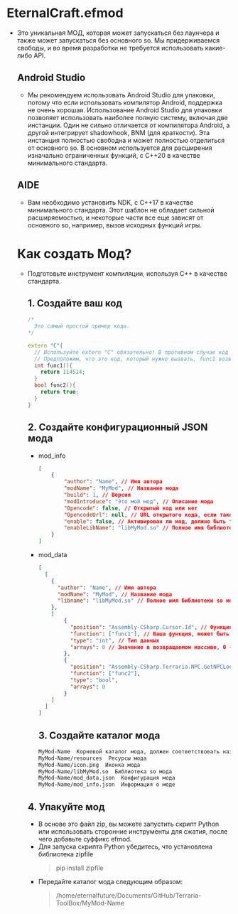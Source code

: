 # **EternalCraft.efmod**

* Это уникальная МОД, которая может запускаться без лаунчера и также может запускаться без основного so. Мы придерживаемся свободы, и во время разработки не требуется использовать какие-либо API.

  ## Android Studio

  * Мы рекомендуем использовать Android Studio для упаковки, потому что если использовать компилятор Android, поддержка не очень хорошая. Использование Android Studio для упаковки позволяет использовать наиболее полную систему, включая две инстанции. Один не сильно отличается от компилятора Android, а другой интегрирует shadowhook, BNM (для краткости). Эта инстанция полностью свободна и может полностью отделиться от основного so. В основном используется для расширения изначально ограниченных функций, с C++20 в качестве минимального стандарта.

  ## AIDE

  * Вам необходимо установить NDK, с C++17 в качестве минимального стандарта. Этот шаблон не обладает сильной расширяемостью, и некоторые части все еще зависят от основного so, например, вызов исходных функций игры.

  # Как создать Мод?

  * Подготовьте инструмент компиляции, используя C++ в качестве стандарта.

    ## 1. Создайте ваш код

    ```C++
    /*
      Это самый простой пример кода.
    */

    extern "C"{
      // Используйте extern "C" обязательно! В противном случае код не будет вызван Major, потому что у функции не будет модификаторов.
      // Предположим, что это код, который нужно вызвать, func1 возвращает целое число типа int значение 114514, func2 возвращает логическое значение типа bool, истинное.
      int func1(){
        return 114514;
      }
      bool func2(){
        return true;
      }
    }
    ```

    ## 2. Создайте конфигурационный JSON мода

    * mod_info

      ```Json
      [
          {
              "author": "Name", // Имя автора
              "modName": "MyMod", // Название мода
              "build": 1, // Версия
              "modIntroduce": "Это мой мод", // Описание мода
              "Opencode": false, // Открытый код или нет
              "OpencodeUrl": null, // URL открытого кода, если таковые имеются
              "enable": false, // Активирован ли мод, должно быть false
              "enableLibName": "libMyMod.so" // Полное имя библиотеки so, вызываемой модом
          }
      ]
      ```

    * mod_data

      ```Json
      [
        [
          {
            "author": "Name", // Имя автора
            "modName": "MyMod", // Название мода
            "libname": "libMyMod.so" // Полное имя библиотеки so мода
          },
          [
              {
                "position": "Assembly-CSharp.Cursor.Id", // Функция для перехвата, первое - имя dll, второе - пространство имен (если нет, напрямую указывайте третье), третье - функция/поле
                "function": ["func1"], // Ваша функция, может быть несколько, например ["func1", "func2"]
                "type": "int", // Тип данных
                "arrays": 0 // Значение в возвращаемом массиве, 0 - это первый элемент, 1 - второй и т.д.
              },
              {
                "position": "Assembly-CSharp.Terraria.NPC.GetNPCLocation", 
                "function": ["func2"],
                "type": "bool",
                "arrays": 0
              }
          ]
        ]
      ]
      ```

      ## 3. Создайте каталог мода

      ```txt
      MyMod-Name  Корневой каталог мода, должен соответствовать названию мода + имени автора
      MyMod-Name/resources  Ресурсы мода
      MyMod-Name/icon.png  Иконка мода
      MyMod-Name/libMyMod.so  Библиотека so мода
      MyMod-Name/mod_data.json  Конфигурация мода
      MyMod-Name/mod_info.json  Информация о моде
      ```

    ## 4. Упакуйте мод

    * В основе это файл zip, вы можете запустить скрипт Python или использовать сторонние инструменты для сжатия, после чего добавьте суффикс efmod.
    * Для запуска скрипта Python убедитесь, что установлена библиотека zipfile
      > pip install zipfile
    * Передайте каталог мода следующим образом:
      > /home/eternalfuture/Documents/GitHub/Terraria-ToolBox/MyMod-Name
